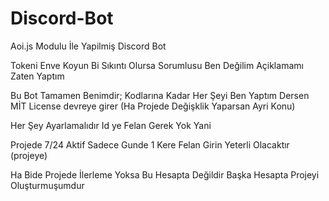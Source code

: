 # Discord-Bot
Aoi.js Modulu İle Yapilmiş Discord Bot

Tokeni Enve Koyun Bi Sıkıntı Olursa 
Sorumlusu Ben Değilim Açiklamamı Zaten Yaptım


Bu Bot Tamamen Benimdir; Kodlarına Kadar Her Şeyi 
Ben Yaptım Dersen MİT License devreye girer
(Ha Projede Değişklik Yaparsan Ayri Konu)

Her Şey Ayarlamalıdır Id ye Felan Gerek Yok Yani

Projede 7/24 Aktif Sadece Gunde 1 Kere Felan Girin 
Yeterli Olacaktır (projeye)


Ha Bide Projede İlerleme Yoksa Bu Hesapta Değildir 
Başka Hesapta Projeyi Oluşturmuşumdur



